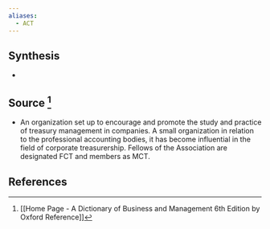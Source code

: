 ```yaml
---
aliases:
  - ACT
---
```

## Synthesis
- 
## Source [^1]
- An organization set up to encourage and promote the study and practice of treasury management in companies. A small organization in relation to the professional accounting bodies, it has become influential in the field of corporate treasurership. Fellows of the Association are designated FCT and members as MCT.
## References

[^1]: [[Home Page - A Dictionary of Business and Management 6th Edition by Oxford Reference]]